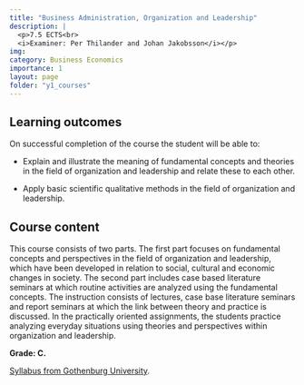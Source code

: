 ```yaml
---
title: "Business Administration, Organization and Leadership"
description: |
  <p>7.5 ECTS<br>
  <i>Examiner: Per Thilander and Johan Jakobsson</i></p>
img:
category: Business Economics
importance: 1
layout: page
folder: "y1_courses"
---
```


## Learning outcomes

On successful completion of the course the student will be able to:

- Explain and illustrate the meaning of fundamental concepts and theories in the
field of organization and leadership and relate these to each other.

- Apply basic scientific qualitative methods in the field of organization and
leadership.

## Course content

This course consists of two parts. The first part focuses on fundamental concepts and
perspectives in the field of organization and leadership, which have been developed in
relation to social, cultural and economic changes in society. The second part includes
case based literature seminars at which routine activities are analyzed using the
fundamental concepts. The instruction consists of lectures, case base literature seminars
and report seminars at which the link between theory and practice is discussed. In the
practically oriented assignments, the students practice analyzing everyday situations
using theories and perspectives within organization and leadership.

**Grade: C.**

[Syllabus from Gothenburg University](https://kursplaner.gu.se/pdf/kurs/en/FEK101.pdf).
